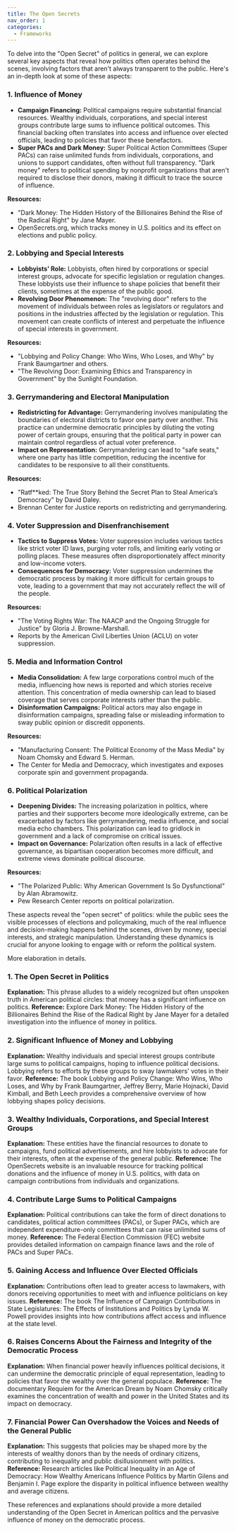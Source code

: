```yaml
---
title: The Open Secrets
nav_order: 1
categories:
  - Frameworks
---
```


To delve into the "Open Secret" of politics in general, we can explore several key aspects that reveal how politics often operates behind the scenes, involving factors that aren't always transparent to the public. Here's an in-depth look at some of these aspects:

### 1. **Influence of Money**
   - **Campaign Financing:** Political campaigns require substantial financial resources. Wealthy individuals, corporations, and special interest groups contribute large sums to influence political outcomes. This financial backing often translates into access and influence over elected officials, leading to policies that favor these benefactors.
   - **Super PACs and Dark Money:** Super Political Action Committees (Super PACs) can raise unlimited funds from individuals, corporations, and unions to support candidates, often without full transparency. "Dark money" refers to political spending by nonprofit organizations that aren't required to disclose their donors, making it difficult to trace the source of influence.

   **Resources:**
   - "Dark Money: The Hidden History of the Billionaires Behind the Rise of the Radical Right" by Jane Mayer.
   - OpenSecrets.org, which tracks money in U.S. politics and its effect on elections and public policy.

### 2. **Lobbying and Special Interests**
   - **Lobbyists' Role:** Lobbyists, often hired by corporations or special interest groups, advocate for specific legislation or regulation changes. These lobbyists use their influence to shape policies that benefit their clients, sometimes at the expense of the public good.
   - **Revolving Door Phenomenon:** The "revolving door" refers to the movement of individuals between roles as legislators or regulators and positions in the industries affected by the legislation or regulation. This movement can create conflicts of interest and perpetuate the influence of special interests in government.

   **Resources:**
   - "Lobbying and Policy Change: Who Wins, Who Loses, and Why" by Frank Baumgartner and others.
   - "The Revolving Door: Examining Ethics and Transparency in Government" by the Sunlight Foundation.

### 3. **Gerrymandering and Electoral Manipulation**
   - **Redistricting for Advantage:** Gerrymandering involves manipulating the boundaries of electoral districts to favor one party over another. This practice can undermine democratic principles by diluting the voting power of certain groups, ensuring that the political party in power can maintain control regardless of actual voter preference.
   - **Impact on Representation:** Gerrymandering can lead to "safe seats," where one party has little competition, reducing the incentive for candidates to be responsive to all their constituents.

   **Resources:**
   - "Ratf**ked: The True Story Behind the Secret Plan to Steal America’s Democracy" by David Daley.
   - Brennan Center for Justice reports on redistricting and gerrymandering.

### 4. **Voter Suppression and Disenfranchisement**
   - **Tactics to Suppress Votes:** Voter suppression includes various tactics like strict voter ID laws, purging voter rolls, and limiting early voting or polling places. These measures often disproportionately affect minority and low-income voters.
   - **Consequences for Democracy:** Voter suppression undermines the democratic process by making it more difficult for certain groups to vote, leading to a government that may not accurately reflect the will of the people.

   **Resources:**
   - "The Voting Rights War: The NAACP and the Ongoing Struggle for Justice" by Gloria J. Browne-Marshall.
   - Reports by the American Civil Liberties Union (ACLU) on voter suppression.

### 5. **Media and Information Control**
   - **Media Consolidation:** A few large corporations control much of the media, influencing how news is reported and which stories receive attention. This concentration of media ownership can lead to biased coverage that serves corporate interests rather than the public.
   - **Disinformation Campaigns:** Political actors may also engage in disinformation campaigns, spreading false or misleading information to sway public opinion or discredit opponents.

   **Resources:**
   - "Manufacturing Consent: The Political Economy of the Mass Media" by Noam Chomsky and Edward S. Herman.
   - The Center for Media and Democracy, which investigates and exposes corporate spin and government propaganda.

### 6. **Political Polarization**
   - **Deepening Divides:** The increasing polarization in politics, where parties and their supporters become more ideologically extreme, can be exacerbated by factors like gerrymandering, media influence, and social media echo chambers. This polarization can lead to gridlock in government and a lack of compromise on critical issues.
   - **Impact on Governance:** Polarization often results in a lack of effective governance, as bipartisan cooperation becomes more difficult, and extreme views dominate political discourse.

   **Resources:**
   - "The Polarized Public: Why American Government Is So Dysfunctional" by Alan Abramowitz.
   - Pew Research Center reports on political polarization.

These aspects reveal the "open secret" of politics: while the public sees the visible processes of elections and policymaking, much of the real influence and decision-making happens behind the scenes, driven by money, special interests, and strategic manipulation. Understanding these dynamics is crucial for anyone looking to engage with or reform the political system.

More elaboration in details.

### 1. The Open Secret in Politics
**Explanation:** This phrase alludes to a widely recognized but often unspoken truth in American political circles: that money has a significant influence on politics.
**Reference:** Explore Dark Money: The Hidden History of the Billionaires Behind the Rise of the Radical Right by Jane Mayer for a detailed investigation into the influence of money in politics.

### 2. Significant Influence of Money and Lobbying
**Explanation:** Wealthy individuals and special interest groups contribute large sums to political campaigns, hoping to influence political decisions. Lobbying refers to efforts by these groups to sway lawmakers' votes in their favor.
**Reference:** The book Lobbying and Policy Change: Who Wins, Who Loses, and Why by Frank Baumgartner, Jeffrey Berry, Marie Hojnacki, David Kimball, and Beth Leech provides a comprehensive overview of how lobbying shapes policy decisions.

### 3. Wealthy Individuals, Corporations, and Special Interest Groups
**Explanation:** These entities have the financial resources to donate to campaigns, fund political advertisements, and hire lobbyists to advocate for their interests, often at the expense of the general public.
**Reference:** The OpenSecrets website is an invaluable resource for tracking political donations and the influence of money in U.S. politics, with data on campaign contributions from individuals and organizations.

### 4. Contribute Large Sums to Political Campaigns
**Explanation:** Political contributions can take the form of direct donations to candidates, political action committees (PACs), or Super PACs, which are independent expenditure-only committees that can raise unlimited sums of money.
**Reference:** The Federal Election Commission (FEC) website provides detailed information on campaign finance laws and the role of PACs and Super PACs.

### 5. Gaining Access and Influence Over Elected Officials
**Explanation:** Contributions often lead to greater access to lawmakers, with donors receiving opportunities to meet with and influence politicians on key issues.
**Reference:** The book The Influence of Campaign Contributions in State Legislatures: The Effects of Institutions and Politics by Lynda W. Powell provides insights into how contributions affect access and influence at the state level.

### 6. Raises Concerns About the Fairness and Integrity of the Democratic Process
**Explanation:** When financial power heavily influences political decisions, it can undermine the democratic principle of equal representation, leading to policies that favor the wealthy over the general populace.
**Reference:** The documentary Requiem for the American Dream by Noam Chomsky critically examines the concentration of wealth and power in the United States and its impact on democracy.

### 7. Financial Power Can Overshadow the Voices and Needs of the General Public
**Explanation:** This suggests that policies may be shaped more by the interests of wealthy donors than by the needs of ordinary citizens, contributing to inequality and public disillusionment with politics.
**Reference:** Research articles like Political Inequality in an Age of Democracy: How Wealthy Americans Influence Politics by Martin Gilens and Benjamin I. Page explore the disparity in political influence between wealthy and average citizens.

These references and explanations should provide a more detailed understanding of the Open Secret in American politics and the pervasive influence of money on the democratic process.
